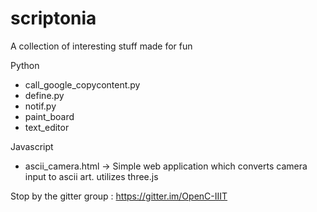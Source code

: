 # scriptonia

A collection of interesting stuff made for fun

Python

* call_google_copycontent.py 
* define.py
* notif.py
* paint_board
* text_editor



Javascript 

* ascii_camera.html -> Simple web application which converts camera input to ascii art. utilizes three.js
  
  
Stop by the gitter group : https://gitter.im/OpenC-IIIT


